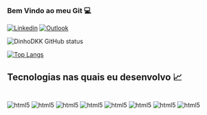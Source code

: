 ### Bem Vindo ao meu Git 💻

[![Linkedin](https://img.shields.io/badge/LinkedIn-0077B5?style=for-the-badge&logo=linkedin&logoColor=white)](https://www.linkedin.com/in/luiz-ricardo-dev/) [![Outlook](https://img.shields.io/badge/Microsoft_Outlook-0078D4?style=for-the-badge&logo=microsoft-outlook&logoColor=white)](playsonbr@hotmail.com)

![DinhoDKK GitHub status](https://github-readme-stats.vercel.app/api?username=dinhodkk&show_icons=true&theme=dracula)

[![Top Langs](https://github-readme-stats.vercel.app/api/top-langs/?username=dinhodkk&layout=compact)](https://github.com/DinhoDKK/github-readme-stats)

## Tecnologias nas quais eu desenvolvo 📈

<div style="display: inline_block"><br> 
  <img align="center" alt="html5" src="https://img.shields.io/badge/HTML-239120?style=for-the-badge&logo=html5&logoColor=white">
  <img align="center" alt="html5" src="https://img.shields.io/badge/CSS3-1572B6?style=for-the-badge&logo=css3&logoColor=white">
  <img align="center" alt="html5" src="https://img.shields.io/badge/Node.js-43853D?style=for-the-badge&logo=node.js&logoColor=white">
  <img align="center" alt="html5" src="https://img.shields.io/badge/JavaScript-F7DF1E?style=for-the-badge&logo=javascript&logoColor=black">
  <img align="center" alt="html5" src="https://img.shields.io/badge/.NET-5C2D91?style=for-the-badge&logo=.net&logoColor=white">
  <img align="center" alt="html5" src="https://img.shields.io/badge/Python-14354C?style=for-the-badge&logo=python&logoColor=white">
  <img align="center" alt="html5" src="https://img.shields.io/badge/C%23-239120?style=for-the-badge&logo=c-sharp&logoColor=white">
  <img align="center" alt="html5" src="https://img.shields.io/badge/Java-ED8B00?style=for-the-badge&logo=java&logoColor=white">
 </div>
